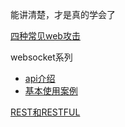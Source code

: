 能讲清楚，才是真的学会了

[四种常见web攻击](https://zhuanlan.zhihu.com/p/23309154)

websocket系列
- [api介绍](https://developer.mozilla.org/zh-CN/docs/Web/API/WebSocket#Ready_state_constants)
- [基本使用案例](https://www.html5rocks.com/zh/tutorials/websockets/basics/)

[REST和RESTFUL](https://www.zhihu.com/question/28557115)
